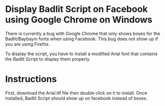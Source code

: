 # Display Badlit Script on Facebook using Google Chrome on Windows

There is currently a bug with Google Chrome that only shows boxes for the Badlit/Baybayin fonts when using Facebook.
This bug does not show up if you are using Firefox.

To display the script, you have to install a modified Arial font that contains the Badlit Script to display them properly.

# Instructions

First, download the Arial.ttf file then double click on it to install.
Once installed, Badlit Script should show up on facebook instead of boxes.
